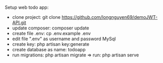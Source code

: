 Setup web todo app:
- clone project: git clone https://github.com/longnguyen69/demoJWT-API.git
- update composer: composer update
- create file .env:  cp .env.example .env
- edit file ".env" as username and password MySql
- create key: php artisan key:generate
- create database as name: todoapp
- run migrations: php artisan migrate
=> run: php artisan serve
